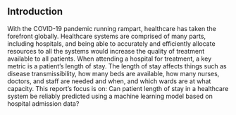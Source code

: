 ## Introduction
With the COVID-19 pandemic running rampart, healthcare has taken the forefront globally. Healthcare systems are comprised of many parts, including hospitals, and being able to accurately and efficiently allocate resources to all the systems would increase the quality of treatment available to all patients. When attending a hospital for treatment, a key metric is a patient’s length of stay. The length of stay affects things such as disease transmissibility, how many beds are available, how many nurses, doctors, and staff are needed and when, and which wards are at what capacity. This report’s focus is on: Can patient length of stay in a healthcare system be reliably predicted using a machine learning model based on hospital admission data?
